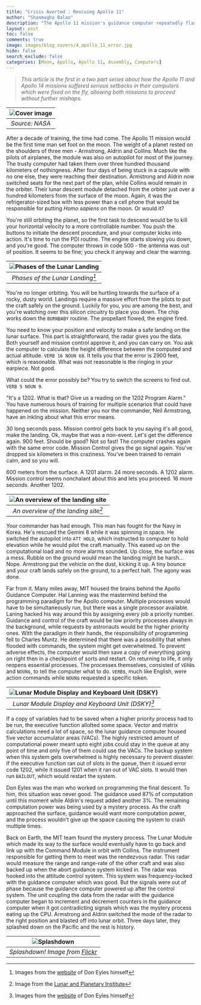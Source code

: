 ```yaml
---
title: "Crisis Averted : Rescuing Apollo 11"
author: "Shanmugha Balan"
description: "The Apollo 11 mission's guidance computer repeatedly flashed the error code 1202 while Armstrong and his crew were making their landing approach. What happened next?"
layout: post
toc: false
comments: true
image: images/blog_covers/4_apollo_11_error.jpg
hide: false
search_exclude: false
categories: [Moon, Apollo, Apollo 11, Assembly, Computers]
---
```


> *This article is the first in a two part series about how the Apollo 11 and Apollo 14 missions suffered serious setbacks in their computers which were fixed on the fly, allowing both missions to proceed without further mishaps.*

|![Cover image](https://trac-bits-pilani.github.io/blog/images/blog_covers/4_apollo_11_error.jpg) | 
|:--:| 
| *Source: NASA* |

After a decade of training, the time had come. The Apollo 11 mission would be the first time man set foot on the moon. The weight of a planet rested on the shoulders of three men - Armstrong, Aldrin and Collins. Much like the pilots of airplanes, the module was also on autopilot for most of the journey. The trusty computer had taken them over three hundred thousand kilometers of nothingness. After four days of being stuck in a capsule with no one else, they were reaching their destination. Armstrong and Aldrin now switched seats for the next part of the plan, while Collins would remain in the orbiter. Their lunar descent module detached from the orbiter just over a hundred kilometers from the surface of the moon. Again, it was the refrigerator-sized box with less power than a cell phone that would be responsible for putting _Homo sapiens_ on the moon. Or would it?

You're still orbiting the planet, so the first task to descend would be to kill your horizontal velocity to a more controllable number. You push the buttons to initiate the descent procedure, and your computer kicks into action. It's time to run the PDI routine. The engine starts slowing you down, and you're good. The computer throws in code 500 - the antenna was out of position. It seems to be fine; you check it anyway and clear the warning. 

|![Phases of the Lunar Landing](https://www.doneyles.com/LM/phases@259x450.jpg) | 
|:--:| 
| *Phases of the Lunar Landing[^1]* |

You're no longer orbiting. You will be hurtling towards the surface of a rocky, dusty world. Landings require a massive effort from the pilots to put the craft safely on the ground. Luckily for you, you are among the best, and you're watching over this silicon circuitry to place you down. The chip works down the `BURNBABY` routine. The propellant flowed, the engine fired. 

You need to know your position and velocity to make a safe landing on the lunar surface. This part is straightforward, the radar gives you the data. Both yourself and mission control approve it, and you can carry on. You ask the computer to calculate the height difference between the computed and actual altitude. `VERB 16 NOUN 68`. It tells you that the error is 2900 feet, which is reasonable. What was not reasonable is the ringing in your earpiece. Not good.

What could the error possibly be? You try to switch the screens to find out. `VERB 5 NOUN 9`. 

"It's a 1202. What is that? Give us a reading on the 1202 Program Alarm." You have numerous hours of training for multiple scenarios that could have happened on the mission. Neither you nor the commander, Neil Armstrong, have an inkling about what this error means. 

30 long seconds pass. Mission control gets back to you saying it's all good, make the landing. Ok, maybe that was a non-event. Let's get the difference again. 900 feet. Should be good? Not so fast! The computer crashes again with the same error code. Mission Control gives the go signal again. You've dropped six kilometers in this craziness. You've been trained to remain calm, and so you will. 

600 meters from the surface. A 1201 alarm. 24 more seconds. A 1202 alarm. Mission control seems nonchalant about this and lets you proceed. 16 more seconds. Another 1202. 

|![An overview of the landing site](https://www.lpi.usra.edu/lunar/missions/apollo/apollo_11/images/approach_lg.gif) | 
|:--:| 
| *An overview of the landing site[^2]* |

Your commander has had enough. This man has fought for the Navy in Korea. He's rescued the Gemini 8 while it was spinning in space. He switched the autopilot into `ATT HOLD`, which instructed to computer to hold elevation while he would pilot the craft manually. This eased up on the computational load and no more alarms sounded. Up close, the surface was a mess. Rubble on the ground would mean the landing might be harsh... Nope. Armstrong put the vehicle on the dust, kicking it up. A tiny bounce and your craft lands safely on the ground, to a perfect halt. The agony was done.

Far from it. Many miles away, MIT housed the brains behind the Apollo Guidance Computer. Hal Lanning was the mastermind behind the programming paradigm for the Apollo computer. Multiple processes would have to be simultaneously run, but there was a single processor available. Laning hacked his way around this by assigning every job a priority number. Guidance and control of the craft would be low priority processes always in the background, while requests by astronauts would be the higher priority ones. With the paradigm in their hands, the responsibility of programming fell to Charles Muntz. He determined that there was a possibility that when flooded with commands, the system might get overwhelmed. To prevent adverse effects, the computer would then save a copy of everything going on right then in a checkpoint of sorts and restart. On returning to life, it only reopens essential processes. The processes themselves, consisted of `VERB`s and `NOUN`s, to tell the computer what to do. `VERB`s, much like English, were action commands while `NOUN`s requested a specific token.

|![Lunar Module Display and Keyboard Unit (DSKY)](https://www.doneyles.com/LM/DSKY@285x450.jpg) | 
|:--:| 
| *Lunar Module Display and Keyboard Unit (DSKY)[^1]* |

If a copy of variables had to be saved when a higher priority process had to be run, the executive function allotted some space. Vector and matrix calculations need a lot of space, so the lunar guidance computer housed five vector accumulator areas (VACs). The highly restricted amount of computational power meant upto eight jobs could stay in the queue at any point of time and only five of them could use the VACs. The backup system when this system gets overwhelmed is highly necessary to prevent disaster. If the executive function ran out of slots in the queue, then it issued error code 1202, while it issued 1201 when it ran out of VAC slots. It would then run `BAILOUT`, which would restart the system.

Don Eyles was the man who worked on programming the final descent. To him, this situation was never good. The guidance used 87% of computation until this moment while Aldrin's request added another 3%. The remaining computation power was being used by a mystery process. As the craft approached the surface, guidance would want more computation power, and the process wouldn't give up the space causing the system to crash multiple times. 

Back on Earth, the MIT team found the mystery process. The Lunar Module which made its way to the surface would eventually have to go back and link up with the Command Module in orbit with Collins. The instrument responsible for getting them to meet was the rendezvous radar. This radar would measure the range and range-rate of the other craft and was also backed up when the abort guidance system kicked in. The radar was hooked into the attitude control system. This system was frequency-locked with the guidance computer which was good. But the signals were out of phase because the guidance computer powered up after the control system. The unit coupling the data from the radar with the guidance computer began to increment and decrement counters in the guidance computer when it got contradicting signals which was the mystery process eating up the CPU. Armstrong and Aldrin switched the mode of the radar to the right position and blasted off into lunar orbit. Three days later, they splashed down on the Pacific and the rest is history. 

|![Splashdown](https://live.staticflickr.com/65535/48367423222_c2f9811466_b.jpg) | 
|:--:| 
| *Splashdown! Image from [Flickr](https://www.flickr.com/)* |

[^1]: Images from the [website](https://www.doneyles.com/) of Don Eyles himself
[^2]: Image from the [Lunar and Planetary Institute](https://www.lpi.usra.edu/)
